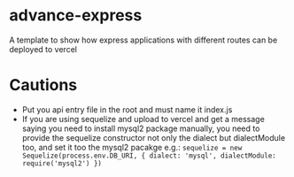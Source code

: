 # advance-express
A template to show how express applications with different routes can be deployed to vercel

# Cautions
+ Put you api entry file in the root and must name it index.js
+ If you are using sequelize and upload to vercel and get a message saying you need to install mysql2 package manually, you need to provide the sequelize constructor not only the dialect but dialectModule too, and set it too the mysql2 pacakge e.g.: ```sequelize = new Sequelize(process.env.DB_URI, { dialect: 'mysql', dialectModule: require('mysql2') })```
